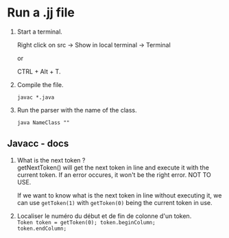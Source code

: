 <h1>Run a .jj file</h1>

1. Start a terminal.

   Right click on src &rarr; Show in local terminal &rarr; Terminal

   or

   CTRL + Alt + T.

2. Compile the file.

   <code>javac *.java</code>

3. Run the parser with the name of the class.

   <code>java NameClass ""</code>
   
   
<h2> Javacc - docs </h2>

1. What is the next token ? <br>
   getNextToken() will get the next token in line and execute it with the current token. If an error occures, it won't be the right error. NOT TO USE.

   If we want to know what is the next token in line without executing it, we can use <code>getToken(1)</code> with <code>getToken(0)</code> being the current token in use.

2. Localiser le numéro du début et de fin de colonne d'un token. <br>
   <code>Token token = getToken(0); token.beginColumn; token.endColumn;</code>
